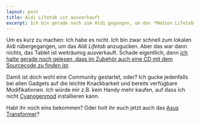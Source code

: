 ```yaml
---
layout: post
title: Aldi Lifetab ist ausverkauft
excerpt: Ich bin gerade noch zum Aldi gegangen, um das *Medion Lifetab* anzugucken. Wenn ihr weiter lest, erfahrt ihr, ob ich es bekommen habe...
---
```

Um es kurz zu machen: Ich habe es nicht. Ich bin zwar schnell zum
lokalen Aldi rübergegangen, um das *Aldi Lifetab* anzugucken.
Aber das war dann nichts, das Tablet ist weiträumig ausverkauft.
Schade eigentlich, denn [ich hatte gerade noch gelesen, dass im Zubehör
auch eine CD mit dem Sourcecode zu finden ist][2].

Damit ist doch wohl eine Community gestartet, oder? Ich gucke jedenfalls
bei allen Gadgets auf die leichte Knackbarkeit und bereits verfügbare
Modifikationen. Ich würde mir z.B. kein Handy mehr kaufen, auf dass ich
nicht [Cyanogenmod][0] installieren kann.

Habt ihr noch eins bekommen? Oder holt ihr euch jetzt auch das [Asus
Transformer][1]?

[0]: http://www.cyanogenmod.com/
[1]: http://www.amazon.de/gp/product/B004TR3VYC/kopisde-21
[2]: http://www.teltarif.de/aldi-tablet-medion-lifetab-p9514-test-unboxing/news/44886.html
